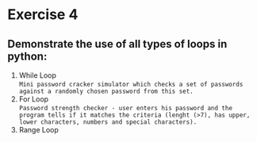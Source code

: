 # Exercise 4 
## Demonstrate the use of all types of loops in python:
1. While Loop <br>
`Mini password cracker simulator which checks a set of passwords against a randomly chosen password from this set.`
2. For Loop <br>
`Password strength checker - user enters his password and the program tells if it matches the criteria (lenght (>7), has upper, lower characters, numbers and special characters).`
3. Range Loop